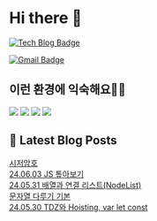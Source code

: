 # Hi there 👋

[![Tech Blog Badge](http://img.shields.io/badge/tistory-black?style=flat-square&logo=Tistory&link=https://codingpracticenote.tistory.com/)](https://codingpracticenote.tistory.com/)
	
[![Gmail Badge](https://img.shields.io/badge/Gmail-d14836?style=flat-square&logo=Gmail&logoColor=white&link=mailto:tkdrnr1215@gmail.com)](mailto:tkdrnr1215@gmail.com)

## 이런 환경에 익숙해요✍🏼

<img src="https://img.shields.io/badge/CSS3-1572B6?style=flat-square&logo=CSS3&logoColor=white"/> </t>
<img src="https://img.shields.io/badge/HTML5-E34F26?style=flat-square&logo=HTML5&logoColor=white"/> 
<img src="https://img.shields.io/badge/JavaScript-F7DF1E?style=flat-square&logo=JavaScript&logoColor=white"/>
<img src="https://img.shields.io/badge/TypeScript-3178C6?style=flat-square&logo=TypeScript&logoColor=white"/>

## 📕 Latest Blog Posts

<a href=https://codingpracticenote.tistory.com/220>시저암호</a></br><a href=https://codingpracticenote.tistory.com/219>24.06.03 JS 톺아보기</a></br><a href=https://codingpracticenote.tistory.com/218>24.05.31 배열과 연결 리스트(NodeList)</a></br><a href=https://codingpracticenote.tistory.com/217>문자열 다루기 기본</a></br><a href=https://codingpracticenote.tistory.com/216>24.05.30 TDZ와 Hoisting, var let const</a></br>